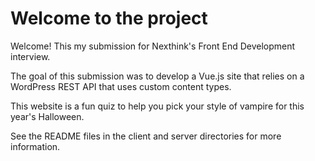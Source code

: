 # Welcome to the project

Welcome! This my submission for Nexthink's Front End Development interview.

The goal of this submission was to develop a Vue.js site that relies on a WordPress REST API that uses custom content types.

This website is a fun quiz to help you pick your style of vampire for this year's Halloween.

See the README files in the client and server directories for more information.